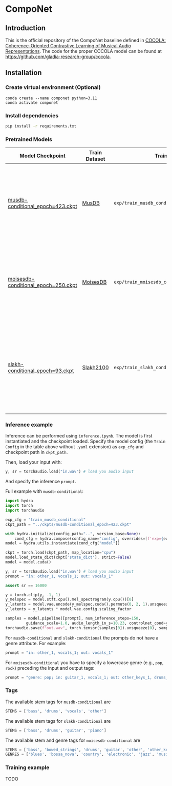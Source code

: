 # CompoNet
## Introduction
This is the official repository of the CompoNet baseline defined in [COCOLA: Coherence-Oriented Contrastive Learning of Musical Audio Representations](https://arxiv.org/abs/2404.16969).
The code for the proper COCOLA model can be found at https://github.com/gladia-research-group/cocola.

## Installation
### Create virtual environment (Optional)

```
conda create --name componet python=3.11
conda activate componet
```

### Install dependencies
```bash
pip install -r requirements.txt
```

### Pretrained Models

| Model Checkpoint                                                                                           | Train Dataset                                                                                                                                              | Train Config                            | Description                                                                                                                              |
|------------------------------------------------------------------------------------------------------------|------------------------------------------------------------------------------------------------------------------------------------------------------------|-----------------------------------------|------------------------------------------------------------------------------------------------------------------------------------------|
| [musdb-conditional_epoch=423.ckpt](https://drive.google.com/drive/folders/15NWq91DpYaooEqQQtrZdov9vUa5TxcXP?usp=sharing)     | [MusDB](https://sigsep.github.io/datasets/musdb.html) | `exp/train_musdb_conditional.yaml` | CompoNet model trained on MusDB dataset using AudioLDM2-large as base model, finetuing ControlNet adapter. |
| [moisesdb-conditional_epoch=250.ckpt](https://drive.google.com/drive/folders/1jBpCGQymvK3_-28m1P8IxKwNFqVORlqe?usp=sharing)  | [MoisesDB](https://github.com/moises-ai/moises-db) | `exp/train_moisesdb_conditional.yaml` | CompoNet model trained on MoisesDB dataset using AudioLDM2-large as base model, finetuing ControlNet adapter.   |
| [slakh-conditional_epoch=93.ckpt](https://drive.google.com/drive/folders/1Cpv_7elu2BvZNJW3pXQcKMqxDoMqJP6k?usp=sharing)      | [Slakh2100](http://www.slakh.com/) | `exp/train_slakh_conditional_attentions.yaml` | CompoNet model trained on Slakh2100 dataset using AudioLDM2-large as base model, finetuing ControlNet adapter and UNet cross-attentions. |

### Inference example

Inference can be performed using `inference.ipynb`. The model is first instantiated and the checkpoint loaded. Specify
the model config (the `Train Config` in the table above without `.yaml` extension) as `exp_cfg` and checkpoint path in `ckpt_path`.  

Then, load your input with:
```python
y, sr = torchaudio.load("in.wav") # load you audio input
```
And specify the inference `prompt`.

Full example with `musdb-conditional`:

```python
import hydra
import torch
import torchaudio

exp_cfg = "train_musdb_conditional"
ckpt_path = "../ckpts/musdb-conditional_epoch=423.ckpt"

with hydra.initialize(config_path="..", version_base=None):
    cond_cfg = hydra.compose(config_name="config", overrides=[f'exp={exp_cfg}'])
model = hydra.utils.instantiate(cond_cfg["model"])

ckpt = torch.load(ckpt_path, map_location="cpu")
model.load_state_dict(ckpt['state_dict'], strict=False)
model = model.cuda()

y, sr = torchaudio.load("in.wav") # load you audio input
prompt = "in: other_1, vocals_1; out: vocals_1"

assert sr == 16000

y = torch.clip(y, -1, 1)
y_melspec = model.stft.cpu().mel_spectrogram(y.cpu())[0]
y_latents = model.vae.encode(y_melspec.cuda().permute(0, 2, 1).unsqueeze(1)).latent_dist.sample()
y_latents = y_latents * model.vae.config.scaling_factor

samples = model.pipeline([prompt], num_inference_steps=150,
         guidance_scale=1.0, audio_length_in_s=10.23, controlnet_cond=y_latents.cuda()).audios
torchaudio.save(f"out.wav", torch.tensor(samples[0]).unsqueeze(0), sample_rate=sr)
```

For `musdb-conditional` and `slakh-conditional` the prompts do not have a genre attribute. For example:

```python
prompt = "in: other_1, vocals_1; out: vocals_1"
```

For `moisesdb-conditional` you have to specify a lowercase genre (e.g., `pop`, `rock`) preceding the input and output
tags:

```python
prompt = "genre: pop; in: guitar_1, vocals_1; out: other_keys_1, drums_1"
```

### Tags

The available stem tags for `musdb-conditional` are

```python
STEMS = ['bass', 'drums', 'vocals', 'other']
```

The available stem tags for `slakh-conditional` are

```python
STEMS = ['bass', 'drums', 'guitar', 'piano']
```

The available stem and genre tags for `moisesdb-conditional` are

```python
STEMS = ['bass', 'bowed_strings', 'drums', 'guitar', 'other', 'other_keys', 'other_plucked', 'percussion', 'piano', 'vocals', 'wind']
GENRES = ['blues', 'bossa_nova', 'country', 'electronic', 'jazz', 'musical_theatre', 'pop', 'rap', 'reggae', 'rock', 'singer_songwriter', 'world_folk']
```

### Training example

TODO